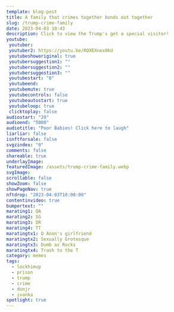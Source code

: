 ```yaml
---
template: blog-post
title: A family that crimes together bonds out together
slug: /trump-crime-family
date: 2023-04-03 10:43
description: Click to view the Trump's get a special visitor!
youtube:
 youtuber: 
 youtuber2: https://youtu.be/RQXEXnexOkU
 youtubeshoworiginal: true
 youtubersuggestion1: ""
 youtubersuggestion2: ""
 youtubersuggestion3: ""
 youtubestart: "0"
 youtubeend: 
 youtubemute: true
 youtubecontrols: false
 youtubeautostart: true
 youtubeloop: true
 clicktoplay: false
audiostart: "20"
audioend: "5000"
audiotitle: "Poor Babies! Click here to laugh"
liarliar: false
isnftforsale: false
svgzindex: "0"
comments: false
shareable: true
underlayImage: 
featuredImage: /assets/trump-crime-family.webp
svgImage: 
scrollable: false
showZoom: false
showPageNav: true
nftdrop: "2023-04-03T10:00:00"
contentinvideo: true
bumpertext: ""
marating1: QA
marating2: SG
marating3: DR
marating4: TT
maratingtx1: Q Anon's girlfriend
maratingtx2: Sexually Grotesque
maratingtx3: Dumb as Rocks
maratingtx4: Trash to the T
category: memes
tags:
  - lockhimup
  - prison
  - trump
  - crime
  - donjr
  - ivanka
spotlight: true
---
```

<div class="contentinside" style="height:auto; margin-top:1%;">
<img class="" src="/assets/hillary-laugh.webp" width="100%" style="opacity:0;
animation: hillaryLaugh 2s ease-out;
animation-delay: 7s;
animation-iteration-count:7;" />
</div>

<style>

	 

  

@keyframes hillaryLaugh {
0%{opacity:0}
25%{opacity:.3}
50%{opacity:.6;transform:scale(.5)}
75%{opacity:.8;transform:translateY(-1%)}
to{opacity:.1;transform:translateY(1%)}
}


/* .lake:after{animation:SkariFilter 6s ease-in-out;animation-delay:1s;animation-direction:alternate;animation-iteration-count:infinite;aspect-ratio:4/3!important;border:0 solid red;content:" ";display:block;display:grid;left:2.5vw;max-height:58vh;opacity:0;place-content:center;position:fixed;top:3vh;width:73vw;z-index:0} */
  

.numblist {
  clear: both;
  list-style: none;
counter-reset:item 11;
}
.numblist li {
  margin: 0 0;
  padding-top: 2em;
  padding-left: 1rem;
  display: block;
  position: relative;
  /* counter-increment: inst; */
counter-increment:item -1;
}
.numblist li::before {
content:counter(item) " ";
  background: rgba(0, 0, 0, .2);
  backdrop-filter: blur(12px);
  color: #999;
  font-size:clamp(3rem, 6vw, 5rem);
  font-weight: 700;
  font-style: italic;
  border-radius: 0 0.675em 0.675em 0;
  text-align: right;
  left: -20%;
top:0;
  width: 150px;
  position: absolute;
  transition: all 0.2s ease-in-out;
  text-shadow: .5vw -.5vh .3vw #000,0 8px 20px rgb(40, 8, 202),0px 12px 10px rgb(139, 142, 167),0 2px rgb(39, 67, 227),0 5px 2px rgb(39, 61, 227),0 0 2px rgb(39, 52, 227),0 0 2px rgb(39, 42, 227),0 0 1px rgb(39, 73, 227); */
}

.numblist li::after {
content:counter(item) " ";
  background: rgba(0, 0, 0, .2);
  backdrop-filter: blur(12px);
  color: #999;
  font-size:clamp(3rem, 6vw, 5rem);
  font-weight: 700;
  font-style: italic;
  border-radius: 0.675em 0   0 0.675em;
  text-align: left;
  right: -20%;
top:0;
  width: 140px;
  position: absolute;
  transition: all 0.2s ease-in-out;
  text-shadow: .5vw -.5vh .3vw #000,0 8px 20px rgb(40, 8, 202),0px 12px 10px rgb(139, 142, 167),0 2px rgb(39, 67, 227),0 5px 2px rgb(39, 61, 227),0 0 2px rgb(39, 52, 227),0 0 2px rgb(39, 42, 227),0 0 1px rgb(39, 73, 227); */
}

@media (min-width:50em) {
  .numblist li:before {
    width: 250px;
    left: -15vw;
    top:1vh;
  }
  
    .numblist li::after {
    width: 250px;
    right: -15vw;
    top:1vh;
  }
}
li h2{
    background: rgba(0, 0, 0, 0.7);
    padding:1px 1vw 1px 3vw;
    margin:-2.6vh auto 2vh auto;
    border-radius: 12px;
    font-size:clamp(1.2rem, 2.8vw, 3.8rem) !important;
    color: #ddd;
      text-align:center;
    		/* text-shadow: 0 20px 7px #000,0 8px 20px rgb(40, 8, 202),0px 12px 10px rgb(139, 142, 167),0 2px rgb(39, 67, 227),0 5px 2px rgb(39, 61, 227),0 0 2px rgb(39, 52, 227),0 0 2px rgb(39, 42, 227),0 0 1px rgb(39, 73, 227); */
}

    </style>


<div class="contentbody" style="text-align:left !important; margin-top:0;">


The antics of the Trump Crime Family have to stop. It's time to hold them accountable for their actions and throw them in jail where they belong.

<div class="" style="font-size:clamp(2rem, 3vw, 3.8rem); padding:0; text-align:center; width:80%; height:; overflow:visible; margin:5vh auto; border-radius:12px;">

The Top 10 Reasons Why The Trump Crime Family Belongs In Jail
<!-- <blockquote>
She promotes conspiracy theories like QAnon.
She has made anti-Semitic remarks.
She has made racist comments.
She has expressed support for violence and harassment.
She denies the scientific consensus on climate change.
She opposes LGBTQ+ rights.
She has not sponsored or co-sponsored any legislation that has become law.
She uses inflammatory rhetoric.
She is disrespectful to her colleagues in Congress.
She has ties to extremist groups like the Proud Boys and the Oath Keepers.
</blockquote> -->

</div>




<ol class="numblist" style="">
<li>

## Incitement of Insurrection:
The Trump family was responsible for the January 6th insurrection at the Capitol Building. Trump's own words and actions encouraged his supporters to storm the Capitol and try to overturn the election results.</li>

<li>

## Obstruction of Justice:
The Trump family has a long history of obstructing justice. Trump tried to fire Special Counsel Robert Mueller during the Russia investigation and has pardoned multiple people who committed crimes to protect him.</li>

<li>

## Tax Fraud:
The Trump family has been guilty of tax fraud for years. Multiple investigations have found that they have inflated the value of their properties to get tax breaks and defrauded investors.</li>

<li>

## Campaign Finance Violations:
Trump's 2016 campaign was fined for multiple campaign finance violations, including paying hush money to a porn star to keep her quiet about an affair with Trump.</li>

<li>

## Emoluments Clause Violations:
Trump and his family profited off the presidency by using their businesses to host foreign officials and charge exorbitant prices for hotel rooms and golf club memberships.</li>

<li>

## Money Laundering:
The Trump family has been laundering money through their real estate ventures, including the sale of properties to Russian oligarchs.</li>

<li>

## Environmental Violations:
The Trump family has a history of environmental violations, including illegally draining wetlands and polluting rivers.</li>

<li>

## Racial Discrimination:
The Trump family has a long history of racial discrimination, including being sued by the Department of Justice for discriminating against black renters in their properties.</li>


<li>

## Sexual Assault:
Multiple women have accused Trump of sexual assault and harassment, and his daughter Ivanka has been accused of sexual misconduct as well.</li>


<li>

## COVID-19 Mismanagement:
The Trump family downplayed the severity of COVID-19 and refused to take necessary precautions, resulting in thousands of preventable deaths.</li>






</ol>

</div>




